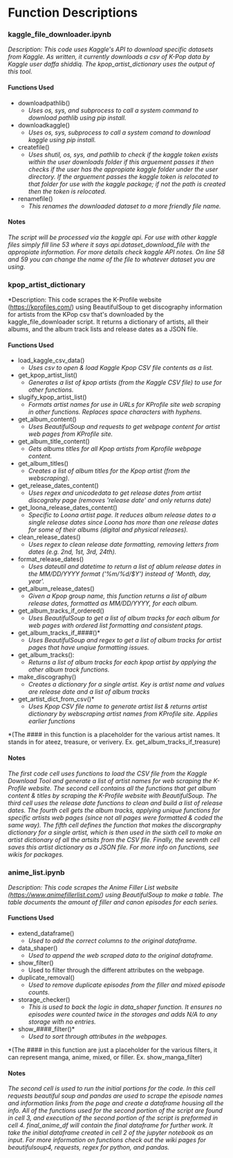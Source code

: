 # **Function Descriptions**

### **kaggle_file_downloader.ipynb**

*Description: This code uses Kaggle's API to download specific datasets from Kaggle. As written, it currently downloads a csv of K-Pop data by Kaggle user _daffa shiddiq_. The kpop_artist_dictionary uses the output of this tool.*

#### Functions Used

* downloadpathlib()
  * *Uses os, sys, and subprocess to call a system command to download pathlib using pip install.*
* downloadkaggle()
  * *Uses os, sys, subprocess to call a system comand to download kaggle using pip install.*
* createfile()
  * *Uses shutil, os, sys, and pathlib to check if the kaggle token exists within the user downloads folder if this arguement passes it then checks if the user has the appropiate kaggle folder under the user directory. If the arguement passes the kaggle token is relocated to that folder for use with the kaggle package; if not the path is created then the token is relocated.*
* renamefile()
  * *This renames the downloaded dataset to a more friendly file name.*

#### Notes

*The script will be processed via the kaggle api. For use with other kaggle files simply fill line 53 where it says api.dataset_download_file with the appropiate information. For more details check kaggle API notes. On line  58 and 59 you can change the name of the file to whatever dataset you are using.*

### **kpop_artist_dictionary**

*Description: This code scrapes the K-Profile website (https://kprofiles.com/) using BeautifulSoup to get discography information for artists from the KPop csv that's downloaded by the kaggle_file_downloader script. It returns a dictionary of artists, all their albums, and the album track lists and release dates as a JSON file.

#### Functions Used
* load_kaggle_csv_data()
  * *Uses csv to open & load Kaggle Kpop CSV file contents as a list.*
* get_kpop_artist_list()
  * *Generates a list of kpop artists (from the Kaggle CSV file) to use for other functions.*
* slugify_kpop_artist_list()
  * *Formats artist names for use in URLs for KProfile site web scraping in other functions. Replaces space characters with hyphens.*
* get_album_content()
  * *Uses BeautifulSoup and requests to get webpage content for artist web pages from KProfile site.*
* get_album_title_content()
  * *Gets albums titles for all Kpop artists from Kprofile webpage content.*
* get_album_titles()
  * *Creates a list of album titles for the Kpop artist (from the webscraping).*
* get_release_dates_content()
  * *Uses regex and unicodedata to get release dates from artist discograhy page (removes 'release date' and only returns date)*
* get_loona_release_dates_content()
  * *Specific to Loona artist page. It reduces album release dates to a single release dates since Loona has more than one release dates for some of their albums (digital and physical releases).*
* clean_release_dates()
  * *Uses regex to clean release date formatting, removing letters from dates (e.g. 2nd, 1st, 3rd, 24th).*
* format_release_dates()
  * *Uses dateutil and datetime to return a list of ablum release dates in the MM/DD/YYYY format ('%m/%d/$Y') instead of 'Month, day, year'.*
* get_album_release_dates()
  * *Given a Kpop group name, this function returns a list of album release dates, formatted as MM/DD/YYYY, for each album.*
* get_album_tracks_if_ordered()
  * *Uses BeautifulSoup to get a list of album tracks for each album for web pages with ordered list formatting and consistent ptags.*
* get_album_tracks_if_####()*
  * *Uses BeautifulSoup and regex to get a list of album tracks for artist pages that have unqiue formatting issues.*
* get_album_tracks():
  * *Returns a list of album tracks for each kpop artist by applying the other album track functions.*
* make_discography()
  * *Creates a dictionary for a single artist. Key is artist name and values are release date and a list of album tracks*
* get_artist_dict_from_csv()*
  * *Uses Kpop CSV file name to generate artist list & returns artist dictionary by webscraping artist names from KProfile site. Applies earlier functions*

*(The #### in this function is a placeholder for the various artist names. It stands in for ateez, treasure, or verivery. Ex. get_album_tracks_if_treasure)

#### Notes

*The first code cell uses functions to load the CSV file from the Kaggle Download Tool and generate a list of artist names for web scraping the K-Profile website. The second cell contains all the functions that get album content & titles by scraping the K-Profile website with BeautifulSoup. The third cell uses the release date functions to clean and build a list of release dates. The fourth cell gets the album tracks, applying unique functions for specific artists web pages (since not all pages were formatted & coded the same way). The fifth cell defines the function that makes the discorgraphy dictionary for a single artist, which is then used in the sixth cell to make an artist dictionary of all the artsits from the CSV file. Finally, the seventh cell saves this artist dictionary as a JSON file. For more info on functions, see wikis for packages.*

### **anime_list.ipynb**

*Description: This code scrapes the Anime Filler List website (https://www.animefillerlist.com/) using BeautifulSoup to make a table. The table documents the amount of filler and canon episodes for each series.*

#### Functions Used

* extend_dataframe()
  * *Used to add the correct columns to the original dataframe.*
* data_shaper()
  * *Used to append the web scraped data to the original dataframe.*
* show_filter()
  * Used to filter through the different attributes on the webpage.
* duplicate_removal()
  * *Used to remove duplicate episodes from the filler and mixed episode counts.*
* storage_checker()
  * *This is used to back the logic in data_shaper function. It ensures no episodes were counted twice in the storages and adds N/A to any storage with no entries.*
* show_####_filter()*
  * *Used to sort through attributes in the webpages.*

*(The #### in this function are just a placeholder for the various filters, it can represent manga, anime, mixed, or filler. Ex. show_manga_filter)

#### Notes

*The second cell is used to run the initial portions for the code. In this cell requests beautiful soup and pandas are used to scrape the episode names and information links from the page and create a dataframe housing all the info. All of the functions used for the second portion of the script are found in cell 3, and execution of the second portion of the script is preformed in cell 4. final_anime_df will contain the final dataframe for further work. It take the initial dataframe created in cell 2 of the jupyter notebook as an input. For more information on functions check out the wiki pages for beautifulsoup4, requests, regex for python, and pandas.*
